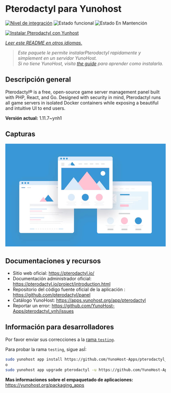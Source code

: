 <!--
Este archivo README esta generado automaticamente<https://github.com/YunoHost/apps/tree/master/tools/readme_generator>
No se debe editar a mano.
-->

# Pterodactyl para Yunohost

[![Nivel de integración](https://dash.yunohost.org/integration/pterodactyl.svg)](https://ci-apps.yunohost.org/ci/apps/pterodactyl/) ![Estado funcional](https://ci-apps.yunohost.org/ci/badges/pterodactyl.status.svg) ![Estado En Mantención](https://ci-apps.yunohost.org/ci/badges/pterodactyl.maintain.svg)

[![Instalar Pterodactyl con Yunhost](https://install-app.yunohost.org/install-with-yunohost.svg)](https://install-app.yunohost.org/?app=pterodactyl)

*[Leer este README en otros idiomas.](./ALL_README.md)*

> *Este paquete le permite instalarPterodactyl rapidamente y simplement en un servidor YunoHost.*  
> *Si no tiene YunoHost, visita [the guide](https://yunohost.org/install) para aprender como instalarla.*

## Descripción general

Pterodactyl® is a free, open-source game server management panel built with PHP, React, and Go. Designed with security in mind, Pterodactyl runs all game servers in isolated Docker containers while exposing a beautiful and intuitive UI to end users.

**Versión actual:** 1.11.7~ynh1

## Capturas

![Captura de Pterodactyl](./doc/screenshots/example.jpg)

## Documentaciones y recursos

- Sitio web oficial: <https://pterodactyl.io/>
- Documentación administrador oficial: <https://pterodactyl.io/project/introduction.html>
- Repositorio del código fuente oficial de la aplicación : <https://github.com/pterodactyl/panel>
- Catálogo YunoHost: <https://apps.yunohost.org/app/pterodactyl>
- Reportar un error: <https://github.com/YunoHost-Apps/pterodactyl_ynh/issues>

## Información para desarrolladores

Por favor enviar sus correcciones a la [rama `testing`](https://github.com/YunoHost-Apps/pterodactyl_ynh/tree/testing).

Para probar la rama `testing`, sigue asÍ:

```bash
sudo yunohost app install https://github.com/YunoHost-Apps/pterodactyl_ynh/tree/testing --debug
o
sudo yunohost app upgrade pterodactyl -u https://github.com/YunoHost-Apps/pterodactyl_ynh/tree/testing --debug
```

**Mas informaciones sobre el empaquetado de aplicaciones:** <https://yunohost.org/packaging_apps>
